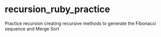 # recursion_ruby_practice
Practice recursion creating recursive methods to generate the Fibonacci sequence and Merge Sort
